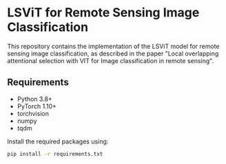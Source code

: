 # LSViT for Remote Sensing Image Classification

This repository contains the implementation of the LSViT model for remote sensing image classification, as described in the paper "Local overlapping attentional selection with VIT for Image classification in remote sensing".

## Requirements

- Python 3.8+
- PyTorch 1.10+
- torchvision
- numpy
- tqdm

Install the required packages using:

```bash
pip install -r requirements.txt